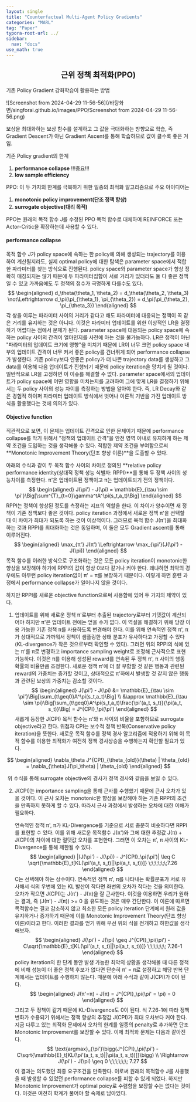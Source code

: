 ```yaml
---
layout: single
title: "Counterfactual Multi-Agent Policy Gradients"
categories: "MARL"
tag: "Paper"
typora-root-url: ../
sidebar:
  nav: "docs"
use_math: true
---
```


## <center>근위 정책 최적화(PPO)</center>



기존 Policy Gradient 강화학습이 활용하는 방법

![Screenshot from 2024-04-29 11-56-56](/바탕화면/singforai.github.io/images/PPO/Screenshot from 2024-04-29 11-56-56.png)

보상을 최대화하는 보상 함수를 설계하고 그 값을 극대화하는 방향으로 학습, 즉 Gradient  Descent가 아닌 Gradient Ascent를 통해 학습하므로 값이 클수록 좋은 거임.



기존 Policy gradient의 한계

1. **performance collapse**  !!!중요!!!
2. **low sample efficiency**

PPO: 이 두 가지의 한계를 극복하기 위한 일종의 최적화 알고리즘으로 주요 아이디어는

1. **monotonic policy improvement(단조 정책 향상)** 
2. **surrogate objective(대리 목적)** 

PPO는 원래의 목적 함수 J를 수정된 PPO 목적 함수로 대체하여 REINFORCE 또는 Actor-Critic을 확장하는데 사용할 수 있다. 



#### performance collapse

목적 함수 J가 policy space에 속하는 한 policy에 의해 생성되는 trajectory를 이용하여 계산될지라도, 실제 optimal policy에 대한 탐색은 parameter space에서 적합한 파라미터를 찾는 방식으로 진행된다. policy space와 parameter space가 항상 정확히 매칭되지는 않기 때문에 두 파라미터집합이 서로 거리가 있더라도 둘 다 좋은 정책일 수 있고 가까움에도 두 정책의 점수가 극명하게 다를수도 있다. 
$$
\begin{aligned}
d_\theta(\theta_1, \theta_2) = d_\theta(\theta_2, \theta_3) \not\Leftrightarrow	 d_\pi(\pi_{\theta_1}, \pi_{\theta_2}) = d_\pi(\pi_{\theta_2}, \pi_{\theta_3})
\end{aligned}
$$
각 쌍을 이루는 파라미터 사이의 거리가 같다고 해도 파라미터에 대응되는 정책이 꼭 같은 거리를 유지하는 것은 아니다. 이것은 파라미터 업데이트를 위한 이상적인 LR을 결정하기 어렵다는 점에서 문제가 된다. parameter space에 대응되는 policy space에 속하는 policy 사이의 간격이 얼마인지를 사전에 아는 것을 불가능하다. LR은 정책이 아닌 "파라미터의 업데이트 크기에 영향"을 미치기 때문에 LR이 너무 크면 policy space 내부의 업데이트 간격이 너무 커서 좋은 policy를 건너뛰게 되어 performance collapse가 발생한다. 기존 policy보다 안좋은 policy가 더 나쁜 trajectory data를 생성하고 그 data를 이용해 다음 업데이트가 진행되기 때문에 policy iteration을 망치게 될 것이다. 일반적으로 LR을 고정하면 이 이슈를 해결할 수 없다. parameter space에서의 업데이트가 policy space에 어떤 영향을 미치는지를 고려하여 그에 맞게 LR을 결정하기 위해서는 두 policy 사이의 성능 차이를 측정하는 방법을 알아야 한다. 즉, LR Decay와 같은 경험적 하이퍼 파라미터 업데이트 방식에서 벗어나 이론적 기반을 가진 업데이트 방식을 활용했다는 것에 의의가 있다. 

#### Objective function

직관적으로 보면, 이 문제는 업데이트 간격으로 인한 문제이기 때문에 performance collapse를 막기 위해서 "정책의 업데이트 간격"을 안전 영역 이내로 유지하게 하는 제약 조건을 도입하는 것을 생각해볼 수 있다. 적합한 제약 조건을 부여함으로써 **Monotonic Improvement Theory(단조 향상 이론)**을 도출할 수 있다. 

아래의 수식과 같이 두 목적 함수 사이의 차이로 정의된 **relative policy performance identity(상대적 정책 성능 식별자: RPPI)**를 통해 두 정책 사이의 성능차이를 측정한다. π'은 업데이트된 정책이고 π는 업데이트되기 전의 정책이다. 
$$
\begin{aligned}
J(\pi') - J(\pi) = \mathbb{E}_{\tau \sim \pi'}\Big[\sum^{T}_{t=0}\gamma^tA^\pi(s_t,a_t)\Big]
\end{aligned}
$$
RPPI는 정책이 향상된 정도를 측정하는 지표의 역할을 한다. 이 차이가 양수이면 새 정책이 기존 정책보다 좋은 것이다. policy iteration 과정에서 새로운 정책 π'을 선택할 때 이 차이가 최대가 되도록 하는 것이 이상적이다. 그러므로 목적 함수 J(π')을 최대화하는 것과 RPPI를 최대화하는 것은 동일하며, 이 둘은 모두 Gradient ascent를 통해 이루어진다. 
$$
\begin{aligned}
\max_{π'} J(π') \Leftrightarrow \max_{\pi'}(J(\pi') - J(\pi))
\end{aligned}
$$
목적 함수를 이러한 방식으로 구조화하는 것은 모든 policy iteration이 monotonic한 향상을 보장해야 하기에 RPPI의 값이 항상 0보다 같거나 커야 한다. 왜냐하면 최악의 경우에도 아무런 policy iteration없이 π' = π를 보장하기 때문이다. 이렇게 하면 훈련 과정에서 performance collapse가 일어나지 않을 것이다. 

하지만 RPPI를 새로운 objective function으로써 사용함에 있어 두 가지의 제약이 있다. 



1. 업데이트를 위해 새로운 정책 π'로부터 추출된 trajectory로부터 기댓값이 계산되어야 하지만 π'은 업데이트 전에는 얻을 수가 없다. 이 역설을 해결하기 위해 당장 이용 가능한 기존 정책 π를 사용하도록 변경해야 한다. 이를 위해 연속적인 정책 π', π가 상대적으로 가까워서 정책이 샘플링한 상태 분포가 유사하다고 가정할 수 있다(KL-divergence가 작은 것으로부터 확인할 수 있다). 그러면 위의 RPPI의 식에 있는 π'를 π로 변경하고 importance sampling weight로 조정해 근사적으로 표현 가능하다. 이것은 π를 이용해 생성된 reward를 연속된 두 정책 π', π 사이의 행동 확률의 비율만큼 조정한다. 새로운 정책 π'에 더 잘 부합할 것 같은 행동과 관련된 reward의 가중치는 증가할 것이고, 상대적으로 π'하에서 발생할 것 같지 않은 행동과 관련된 보상의 가중치는 감소할 것이다. 
   $$
   \begin{aligned}
   J(\pi') - J(\pi) &= \mathbb{E}_{\tau \sim \pi'}\Big[\sum_{t\geq0}A^\pi(s_t,a_t)\Big] \\
   &\approx \mathbb{E}_{\tau \sim \pi}\Big[\sum_{t\geq0}A^\pi(s_t,a_t)\frac{\pi'(a_t, s_t)}{\pi(a_t, s_t)}\Big] = J^{CPI}_\pi(\pi')
   \end{aligned}
   $$
   새롭게 등장한 J(CPI) 목적 함수는 π'와 π 사이의 비율을 포함하므로 surrogate objective라고 한다. 위첨자 CPI는 보수적 정책 반복(Conservative policy iteration)을 뜻한다. 새로운 목적 함수를 정책 경사 알고리즘에 적용하기 위해 이 목적 함수를 이용한 최적화가 여전히 정책 경사상승을 수행하는지 확인할 필요가 있다.

$$
\begin{aligned}
\nabla_\theta J^{CPI}_{\theta_{old}}(\theta) | \theta_{old} = \nabla_{\theta}J(\pi_\theta) | \theta_{old}
\end{aligned}
$$

​	위 수식을 통해 surrogate objective의 경사가 정책 경사와 같음을 보일 수 있다. 

2. J(CPI)는 importance sampling을 통해 근사를 수행했기 때문에 근사 오차가 있을 것이다. 이 근사 오차는 monotonic한 향상을 보장해야 하는 기존 RPPI의 조건을 만족하지 못하게 할 수 있다. 따라서 근사 과정에서 발생하는 오차에 대한 이해가 필요하다. 

   연속적인 정책 π', π가 KL-Divergence를 기준으로 서로 충분히 비슷하다면 RPPI를 표현할 수 있다. 이를 위해 새로운 목적함수 J(π')와 그에 대한 추정값 J(π) + J(CPI)의 차이에 대한 절댓값 오차를 표현한다. 그러면 이 오차는 π', π 사이의 KL-Divergence를 통해 제한될 수 있다.  
   $$
   \begin{aligned}
   |(J(\pi') - J(\pi)) - J^{CPI}_\pi(\pi')| \leq C \sqrt{\mathbb{E}_t[KL(\pi'(a_t, s_t)||\pi(a_t, s_t))]} \;\;\;\;\;\;7.26
   \end{aligned}
   $$
   C는 선택해야 하는 상수이다. 연속적인 정책 π', π를 나타내는 확률분포가 서로 유사해서 식의 우변에 있는 KL 발산이 작다면 좌변의 오차가 작다는 것을 의미한다. 오차가 작으면 J(CPI)는 J(π') - J(π)을 잘 근사한다. 이것을 이용하면 우리가 원하는 결과, 즉 (J(π') - J(π)) >= 0 을 유도하는 것은 매우 간단한다. 이 이론에 따르면 목적함수는 결코 감소하지 않고 최소한 모든 policy iteration 단계에서 원래 값을 유지하거나 증가하기 때문에 이를 Monotonic Improvement Theory(단조 향상 이론)이라고 한다. 이러한 결과를 얻기 위해 우선 위의 식을 전개하고 하한값을 생각해보자.
   $$
   \begin{aligned}
   J(\pi') - J(\pi) \geq J^{CPI}_\pi(\pi') - C\sqrt{\mathbb{E}_t[KL(\pi'(a_t, s_t)||\pi(a_t, s_t))]} \;\;\;\;\;\; 7.26-1
   \end{aligned}
   $$
   policy iteration의 한 단계 동안 발생 가능한 최악의 상황을 생각해볼 때  다른 정책에 비해 성능이 더 좋은 정책 후보가 없다면 단순히  π' =  π로 설정하고 해당 반복 단계에서는 업데이트를 수행하지 않는다. 때문에 아래 수식과 같이 J(CPI)가 0이 된다.
   $$
   \begin{aligned}
   J(π'=π) - J(π) = J^{CPI}_\pi(\pi' = \pi) = 0
   \end{aligned}
   $$
   그리고 두 정책이 같기 때문에 KL-Divergence도 0이 된다. 식 7.26-1에 따라 정책 변화가 수용되기 위해서는 정책 향상의 추정값 J(CPI)가 최대 오차보다 커야 한다. 지금 다루고 있는 최적화 문제에서 오차의 한계를 일종의 penalty로 추가하면 단조 Monotonic Improvement를 보장할 수 있다. 이제 최적화 문제는 다음과 같아진다. 
   $$
   \text{argmax}_{\pi'}\bigg(J^{CPI}_\pi(\pi') - C\sqrt{\mathbb{E}_t[KL(\pi'(a_t, s_t)||\pi(a_t, s_t))]}\bigg) \\
   \Rightarrow J(\pi') - J(\pi) \geq 0 \;\;\;\;\;\; 7.27
   $$
   이 결과는 의도했던 최종 요구조건을 만족한다. 이로써 원래의 목적함수 J를 사용했을 때 발생할 수 있었던 performance collapse를 피할 수 있게 되었다. 하지만 Monotonic Improvement가 optimal poicy로 수렴함을 보장할 수는 없다는 것이다. 이것은 여전히 학계가 풀어야 할 숙제로 남아있다. 

